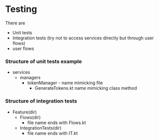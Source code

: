 # Testing
There are
- Unit tests
- Integration tests (try not to access services directly but through user flows)
- user flows

### Structure of unit tests example
- services
    - managers
      - tokenManager - name mimicking file
        - GenerateTokens.kt name mimicking class method

### Structure of integration tests
- Feature(dir)
    - Flows(dir)
        - file name ends with Flows.kt
    - IntegrationTests(dir)
        - file name ends with IT.kt